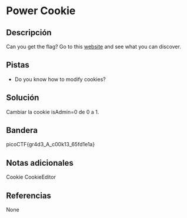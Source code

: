 # Power Cookie

## Descripción
Can you get the flag? Go to this [website](http://saturn.picoctf.net:57329/) and see what you can discover.

## Pistas
- Do you know how to modify cookies?

## Solución
Cambiar la cookie isAdmin=0 de 0 a 1.

## Bandera
picoCTF{gr4d3_A_c00k13_65fd1e1a}

## Notas adicionales
Cookie
CookieEditor

## Referencias
None